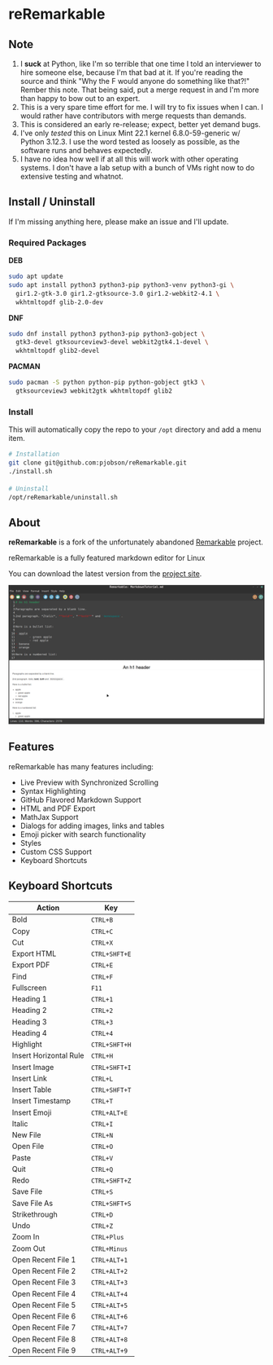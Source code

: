 # reRemarkable

## Note

1. I **suck** at Python, like I'm so terrible that one time I told an interviewer to hire someone else, because I'm that bad at it. If you're reading the source and think "Why the F would anyone do something like that?!" Rember this note. That being said, put a merge request in and I'm more than happy to bow out to an expert. 
2. This is a very spare time effort for me. I will try to fix issues when I can. I would rather have contributors with merge requests than demands.
3. This is considered an early re-release; expect, better yet demand bugs.
4. I've only *tested* this on Linux Mint 22.1 kernel 6.8.0-59-generic w/ Python 3.12.3. I use the word tested as loosely as possible, as the software runs and behaves expectedly.
5. I have no idea how well if at all this will work with other operating systems. I don't have a lab setup with a bunch of VMs right now to do extensive testing and whatnot.

## Install / Uninstall

If I'm missing anything here, please make an issue and I'll update.

### Required Packages

**DEB**

```bash
sudo apt update
sudo apt install python3 python3-pip python3-venv python3-gi \
  gir1.2-gtk-3.0 gir1.2-gtksource-3.0 gir1.2-webkit2-4.1 \
  wkhtmltopdf glib-2.0-dev
```

**DNF**

```bash
sudo dnf install python3 python3-pip python3-gobject \
  gtk3-devel gtksourceview3-devel webkit2gtk4.1-devel \
  wkhtmltopdf glib2-devel
```

**PACMAN**

```bash
sudo pacman -S python python-pip python-gobject gtk3 \
  gtksourceview3 webkit2gtk wkhtmltopdf glib2
```

### Install

This will automatically copy the repo to your `/opt` directory
and add a menu item.

```bash
# Installation
git clone git@github.com:pjobson/reRemarkable.git
./install.sh

# Uninstall
/opt/reRemarkable/uninstall.sh
```

## About

**reRemarkable** is a fork of the unfortunately abandoned
[Remarkable](https://github.com/jamiemcg/Remarkable) project.

reRemarkable is a fully featured markdown editor for Linux

You can download the latest version from the [project site](https://github.com/pjobson/reRemarkable).

![Screen Shot](https://raw.githubusercontent.com/pjobson/reRemarkable/refs/heads/master/data/media/screenshot1.png)

## Features

reRemarkable has many features including:

- Live Preview with Synchronized Scrolling
- Syntax Highlighting
- GitHub Flavored Markdown Support
- HTML and PDF Export
- MathJax Support
- Dialogs for adding images, links and tables
- Emoji picker with search functionality
- Styles
- Custom CSS Support
- Keyboard Shortcuts

## Keyboard Shortcuts

| Action                 | Key            |
| --                     | --             |
| Bold                   | `CTRL+B`       |
| Copy                   | `CTRL+C`       |
| Cut                    | `CTRL+X`       |
| Export HTML            | `CTRL+SHFT+E`  |
| Export PDF             | `CTRL+E`       |
| Find                   | `CTRL+F`       |
| Fullscreen             | `F11`          |
| Heading 1              | `CTRL+1`       |
| Heading 2              | `CTRL+2`       |
| Heading 3              | `CTRL+3`       |
| Heading 4              | `CTRL+4`       |
| Highlight              | `CTRL+SHFT+H`  |
| Insert Horizontal Rule | `CTRL+H`       |
| Insert Image           | `CTRL+SHFT+I`  |
| Insert Link            | `CTRL+L`       |
| Insert Table           | `CTRL+SHFT+T`  |
| Insert Timestamp       | `CTRL+T`       |
| Insert Emoji           | `CTRL+ALT+E`   |
| Italic                 | `CTRL+I`       |
| New File               | `CTRL+N`       |
| Open File              | `CTRL+O`       |
| Paste                  | `CTRL+V`       |
| Quit                   | `CTRL+Q`       |
| Redo                   | `CTRL+SHFT+Z`  |
| Save File              | `CTRL+S`       |
| Save File As           | `CTRL+SHFT+S`  |
| Strikethrough          | `CTRL+D`       |
| Undo                   | `CTRL+Z`       |
| Zoom In                | `CTRL+Plus`    |
| Zoom Out               | `CTRL+Minus`   |
| Open Recent File 1     | `CTRL+ALT+1`   |
| Open Recent File 2     | `CTRL+ALT+2`   |
| Open Recent File 3     | `CTRL+ALT+3`   |
| Open Recent File 4     | `CTRL+ALT+4`   |
| Open Recent File 5     | `CTRL+ALT+5`   |
| Open Recent File 6     | `CTRL+ALT+6`   |
| Open Recent File 7     | `CTRL+ALT+7`   |
| Open Recent File 8     | `CTRL+ALT+8`   |
| Open Recent File 9     | `CTRL+ALT+9`   |
